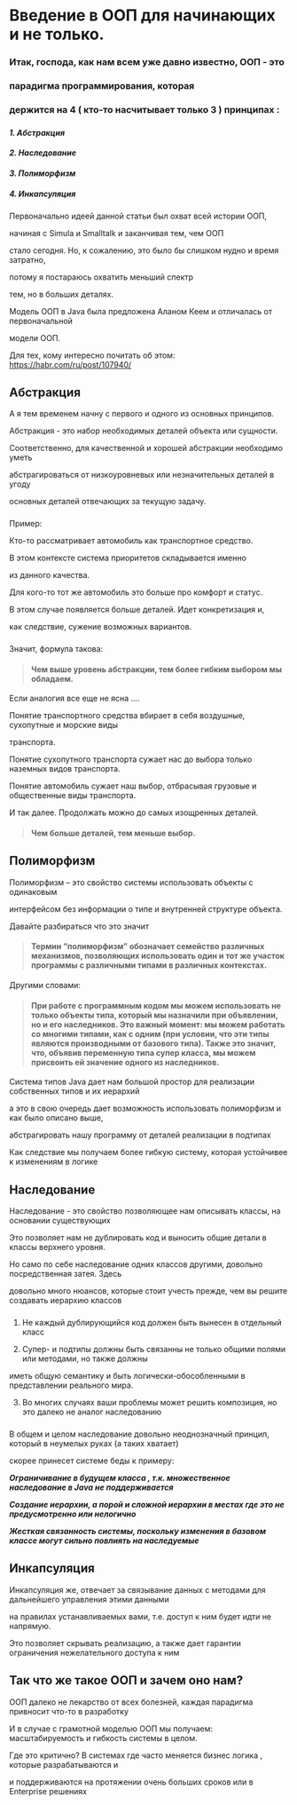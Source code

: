 # Введение в ООП для начинающих и не только.

### Итак, господа, как нам всем уже давно известно, ООП - это

### парадигма программирования, которая

### держится на 4 ( кто-то насчитывает только 3 ) принципах :

###

#### ***1. Абстракция***

#### ***2. Наследование***

#### ***3. Полиморфизм***

#### ***4. Инкапсуляция***

###

Первоначально идеей данной статьи был охват всей истории ООП,

начиная с Simula и Smalltalk и заканчивая тем, чем ООП

стало сегодня. Но, к сожалению, это было бы слишком нудно и время затратно,

потому я постараюсь охватить меньший спектр

тем, но в больших деталях.

Модель ООП в Java была предложена Аланом Кеем и отличалась от первоначальной

модели ООП.

Для тех, кому интересно почитать об этом: https://habr.com/ru/post/107940/

## Абстракция

А я тем временем начну с первого и одного из основных принципов.

Абстракция - это набор необходимых деталей объекта или сущности.

Соответственно, для качественной и хорошей абстракции необходимо уметь

абстрагироваться от низкоуровневых или незначительных деталей в угоду

основных деталей отвечающих за текущую задачу.

###

Пример:

Кто-то рассматривает автомобиль как транспортное средство.

В этом контексте система приоритетов складывается именно

из данного качества.

Для кого-то тот же автомобиль это больше про комфорт и статус.

В этом случае появляется больше деталей. Идет конкретизация и,

как следствие, сужение возможных вариантов.

###

Значит, формула такова:

> #### Чем выше уровень абстракции, тем более гибким выбором мы обладаем.

Если аналогия все еще не ясна ....

Понятие транспортного средства вбирает в себя воздушные, сухопутные и морские виды

транспорта.

Понятие сухопутного транспорта сужает нас до выбора только наземных видов транспорта.

Понятие автомобиль сужает наш выбор, отбрасывая грузовые и общественные виды транспорта.

И так далее. Продолжать можно до самых изощренных деталей.

> #### Чем больше деталей, тем меньше выбор.

## Полиморфизм

Полиморфизм – это свойство системы использовать объекты с одинаковым

интерфейсом без информации о типе и внутренней структуре объекта.

Давайте разбираться что это значит

> #### Термин “полиморфизм” обозначает семейство различных механизмов, позволяющих использовать один и тот же участок программы с различными типами в различных контекстах.

Другими словами:

> #### При работе с программным кодом мы можем использовать не только объекты типа, который мы назначили при объявлении, но и его наследников. Это важный момент: мы можем работать со многими типами, как с одним (при условии, что эти типы являются производными от базового типа). Также это значит, что, объявив переменную типа супер класса, мы можем присвоить ей значение одного из наследников.

Система типов Java дает нам большой простор для реализации собственных типов и их иерархий

а это в свою очередь дает возможность использовать полиморфизм и как было описано выше,

абстрагировать нашу программу от деталей реализации в подтипах

Как следствие мы получаем более гибкую систему, которая устойчивее к изменениям в логике

## Наследование

Наследование - это свойство позволяющее нам описывать классы, на основании существующих

Это позволяет нам не дублировать код и выносить общие детали в классы верхнего уровня.

Но само по себе наследование одних классов другими, довольно посредственная затея. Здесь

довольно много нюансов, которые стоит учесть прежде, чем вы решите создавать иерархию классов

###

1) Не каждый дублирующийся код должен быть вынесен в отдельный класс

2) Супер- и подтипы должны быть связанны не только общими полями или методами, но также должны

иметь общую семантику и быть логически-обособленными в представлении реального мира.

3) Во многих случаях ваши проблемы может решить композиция, но это далеко не аналог наследованию

###    

В общем и целом наследование довольно неоднозначный принцип, который в неумелых руках (а таких хватает)

скорее принесет системе беды к примеру:

***Ограничивание в будущем класса , т.к. множественное наследование в Java не поддерживается***

***Создание иерархии, а порой и сложной иерархии в местах где это не предусмотренно или нелогично***

***Жесткая связанность системы, поскольку изменения в базовом классе могут сильно повлиять на наследуемые***

###

## Инкапсуляция

Инкапсуляция же, отвечает за связывание данных с методами для дальнейшего управления этими данными

на правилах устанавливаемых вами, т.е. доступ к ним будет идти не напрямую.

Это позволяет скрывать реализацию, а также дает гарантии ограничения нежелательного доступа к ним

###

###

## Так что же такое ООП и зачем оно нам?

ООП далеко не лекарство от всех болезней, каждая парадигма привносит что-то в разработку

И в случае с грамотной моделью ООП мы получаем: масштабируемость и гибкость системы в целом.

Где это критично? В системах где часто меняется бизнес логика , которые разрабатываются и

и поддерживаются на протяжении очень больших сроков или в Enterprise решениях




